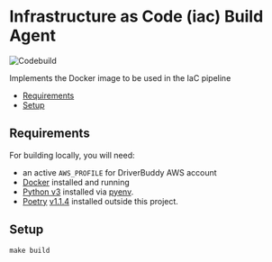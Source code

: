 # Infrastructure as Code (iac) Build Agent

![Codebuild](https://codebuild.eu-west-2.amazonaws.com/badges?uuid=eyJlbmNyeXB0ZWREYXRhIjoiYzUzekNjZTIzU3dDVzR5bzBDRFpwSFhPRDlVdzBHNGk4SHJzeFFZRjdqQ0JWRFFERzdNQnBJVXUwdG9tS3FHOFdIMzhiOCtRb09lMHA0S0pxVkNLb1BzPSIsIml2UGFyYW1ldGVyU3BlYyI6IlBoT1dMNkJYSExZRTE0TFUiLCJtYXRlcmlhbFNldFNlcmlhbCI6MX0%3D&branch=main)

Implements the Docker image to be used in the IaC pipeline

<!-- toc -->

- [Requirements](#requirements)
- [Setup](#setup)

<!-- tocstop -->

## Requirements

For building locally, you will need:
* an active `AWS_PROFILE` for DriverBuddy AWS account
* [Docker](https://docs.docker.com/get-started/) installed and running
* [Python v3](https://www.python.org/downloads/) installed via [pyenv](https://github.com/pyenv/pyenv).
* [Poetry](https://python-poetry.org/docs/) [v1.1.4](https://github.com/python-poetry/poetry/releases/tag/1.1.4) installed outside this project.

## Setup

```shell
make build
```
